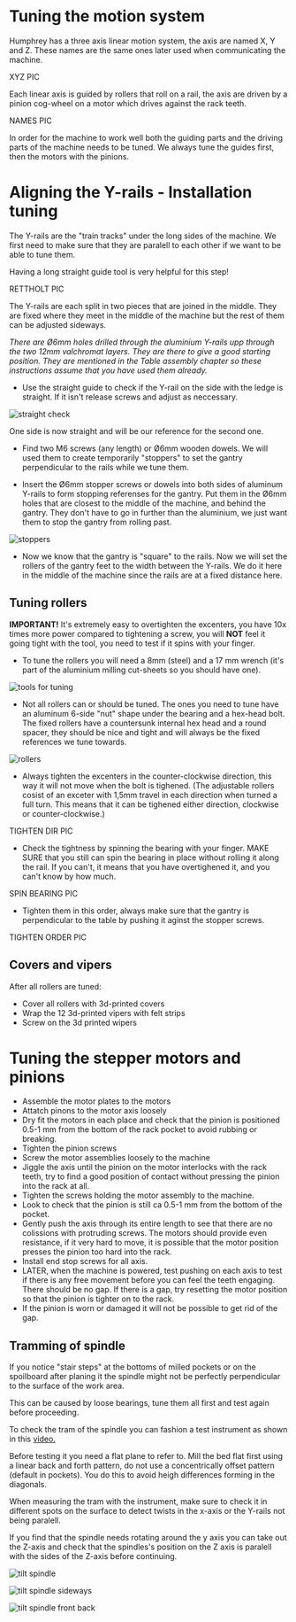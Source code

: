 # Tuning the motion system

Humphrey has a three axis linear motion system, the axis are named X, Y and Z. These names are the same ones later used when communicating the machine. 

XYZ PIC


Each linear axis is guided by rollers that roll on a rail, the axis are driven by a pinion cog-wheel on a motor which drives against the rack teeth. 

NAMES PIC

In order for the machine to work well both the guiding parts and the driving parts of the machine needs to be tuned. We always tune the guides first, then the motors with the pinions.

# Aligning the Y-rails - Installation tuning

The Y-rails are the "train tracks" under the long sides of the machine. We first need to make sure that they are paralell to each other if we want to be able to tune them.

Having a long straight guide tool is very helpful for this step!

RETTHOLT PIC

The Y-rails are each split in two pieces that are joined in the middle. They are fixed where they meet in the middle of the machine but the rest of them can be adjusted sideways.

_There are Ø6mm holes drilled through the aluminium Y-rails upp through the two 12mm valchromat layers. They are there to give a good starting position. They are mentioned in the Table assembly chapter so these instructions assume that you have used them already._

* Use the straight guide to check if the Y-rail on the side with the ledge is straight. If it isn't release screws and adjust as neccessary. 

![straight check](https://github.com/fellesverkstedet/fabricatable-machines/raw/master/humphrey-large-format-cnc/humphrey_v3/img/assembly/ledge_table.JPG)

One side is now straight and will be our reference for the second one. 

* Find two M6 screws (any length) or Ø6mm wooden dowels. We will used them to create temporarily "stoppers" to set the gantry perpendicular to the rails while we tune them. 

* Insert the Ø6mm stopper screws or dowels into both sides of aluminum Y-rails to form stopping referenses for the gantry. Put them in the Ø6mm holes that are closest to the middle of the machine, and behind the gantry. They don't have to go in further than the aluminium, we just want them to stop the gantry from rolling past.

![stoppers](https://github.com/fellesverkstedet/fabricatable-machines/raw/master/humphrey-large-format-cnc/humphrey_v3/img/assembly/stop_hole.jpg)

* Now we know that the gantry is "square" to the rails. Now we will set the rollers of the gantry feet to the width between the Y-rails. We do it here in the middle of the machine since the rails are at a fixed distance here.

## Tuning rollers

**IMPORTANT!** It's extremely easy to overtighten the excenters, you have 10x times more power compared to tightening a screw, you will **NOT** feel it going tight with the tool, you need to test if it spins with your finger.

* To tune the rollers you will need a 8mm (steel) and a 17 mm wrench (it's part of the aluminium milling cut-sheets so you should have one).

![tools for tuning](https://github.com/fellesverkstedet/fabricatable-machines/raw/master/humphrey-large-format-cnc/humphrey_v3/img/assembly/tools.jpg)

* Not all rollers can or should be tuned. The ones you need to tune have an aluminum 6-side "nut" shape under the bearing and a hex-head bolt. The fixed rollers have a countersunk internal hex head and a round spacer, they should be nice and tight and will always be the fixed references we tune towards.

![rollers](https://github.com/fellesverkstedet/fabricatable-machines/blob/master/humphrey-large-format-cnc/humphrey_v3/img/assembly/fixed_moving.JPG)

* Always tighten the excenters in the counter-clockwise direction, this way it will not move when the bolt is tighened. (The adjustable rollers cosist of an exceter with 1,5mm travel in each direction when turned a full turn. This means that it can be tighened either direction, clockwise or counter-clockwise.)

TIGHTEN DIR PIC

* Check the tightness by spinning the bearing with your finger. MAKE SURE that you still can spin the bearing in place without rolling it along the rail. If you can't, it means that you have overtighened it, and you can't know by how much.

SPIN BEARING PIC

* Tighten them in this order, always make sure that the gantry is perpendicular to the table by pushing it aginst the stopper screws.

TIGHTEN ORDER PIC

## Covers and vipers

After all rollers are tuned: 

* Cover all rollers with 3d-printed covers 
* Wrap the 12  3d-printed vipers with felt strips
* Screw on the 3d printed wipers

# Tuning the stepper motors and pinions

* Assemble the motor plates to the motors
* Attatch pinons to the motor axis loosely
* Dry fit the motors in each place and check that the pinion is positioned 0.5-1 mm from the bottom of the rack pocket to avoid rubbing or breaking.
* Tighten the pinion screws
* Screw the motor assemblies loosely to the machine
* Jiggle the axis until the pinion on the motor interlocks with the rack teeth, try to find a good position of contact without pressing the pinion into the rack at all.
* Tighten the screws holding the motor assembly to the machine.
* Look to check that the pinion is still ca 0.5-1 mm from the bottom of the pocket.
* Gently push the axis through its entire length to see that there are no colissions with protruding screws. The motors should provide even resistance, if it very hard to move, it is possible that the motor position presses the pinion too hard into the rack.
* Install end stop screws for all axis.
* LATER, when the machine is powered, test pushing on each axis to test if there is any free movement before you can feel the teeth engaging. There should be no gap. If there is a gap, try resetting the motor position so that the pinion is tighter on to the rack.
* If the pinion is worn or damaged it will not be possible to get rid of the gap.

## Tramming of spindle

If you notice "stair steps" at the bottoms of milled pockets or on the spoilboard after planing it the spindle might not be perfectly perpendicular to the surface of the work area. 

This can be caused by loose bearings, tune them all first and test again before proceeding.

To check the tram of the spindle you can fashion a test instrument as shown in this [video.](https://www.youtube.com/watch?v=D6pfIoyhgTc)

Before testing it you need a flat plane to refer to. Mill the bed flat first using a linear back and forth pattern, do not use a concentrically offset pattern (default in pockets). You do this to avoid heigh differences forming in the diagonals.

When measuring the tram with the instrument, make sure to check it in different spots on the surface to detect twists in the x-axis or the Y-rails not being paralell.

If you find that the spindle needs rotating around the y axis you can take out the Z-axis and check that the spindles's position on the Z axis is paralell with the sides of the Z-axis before continuing. 

![tilt spindle](./img/assembly/tilt_spindle.png)

![tilt spindle sideways](./img/assembly/tilt_spindle_sideways.png)

![tilt spindle front back](./img/assembly/tilt_spindle_front_back.png)




